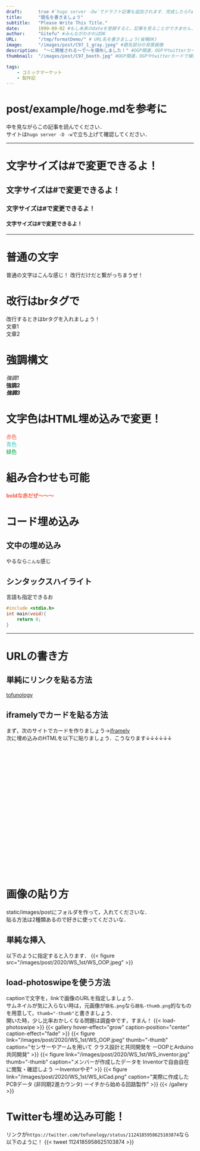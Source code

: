 ```yaml
---
draft:      true #`hugo server -Dw`でドラフト記事も追加されます．完成したらfalseに
title:      "題名を書きましょう"
subtitle:   "Please Write This Title."
date:       1999-09-02 #もし未来のdateを登録すると，記事を見ることができません．
author:     "Gitefu" #みんながわかればOK
URL:        "/tmp/formatDemo/" # URL名を書きましょう(省略OK)
image:      "/images/post/C97_1_gray.jpeg" #題名部分の背景画像
description:  "〜に開催される〜で〜を頒布しました！" #OGP関連，OGPやtwitterカードで検索すればわかる
thumbnail:  "/images/post/C97_booth.jpg" #OGP関連，OGPやtwitterカードで検索すればわかる

tags:
    - コミックマーケット
    - 製作記
---
```


# post/example/hoge.mdを参考に
中を見ながらこの記事を読んでください．<br>
サイトは`hugo server -D -w`で立ち上げて確認してください．

*****
# 文字サイズは\#で変更できるよ！
## 文字サイズは\#で変更できるよ！
### 文字サイズは\#で変更できるよ！
#### 文字サイズは\#で変更できるよ！

*****

# 普通の文字
普通の文字はこんな感じ！
改行だけだと繋がっちまうぜ！

# 改行はbrタグで
改行するときはbrタグを入れましょう！<br>
文章1<br>文章2

# 強調構文
*強調1<br>*
**強調2<br>**
***強調3<br>***

# 文字色はHTML埋め込みで変更！
<font color="#F75940">赤色</font> <br>
<font color="#3DC7BE">青色</font> <br>
<font color="#00a03e">緑色</font> 

# 組み合わせも可能
**<font color="#F75940">boldな赤だぜ〜〜〜</font>** 

# コード埋め込み
## 文中の埋め込み
やるなら`こんな`感じ
## シンタックスハイライト
言語も指定できるお
```c
#include <stdio.h>
int main(void){
    return 0;
}
```

*****

# URLの書き方
## 単純にリンクを貼る方法
[tofunology](https://tofunology.github.io/site)
## iframelyでカードを貼る方法
まず，次のサイトでカードを作りましょう→[iframely](https://iframely.com/embed)<br>
次に埋め込みのHTMLを以下に貼りましょう．こうなります↓↓↓↓↓↓
<div class="iframely-embed"><div class="iframely-responsive" style="padding-bottom: 42.7344%; padding-top: 120px;"><a href="https://tofunology.github.io/site/2020/MFT2020/notice/works/" data-iframely-url="//cdn.iframe.ly/WyICFK6"></a></div></div><script async src="//cdn.iframe.ly/embed.js" charset="utf-8"></script>

# 画像の貼り方
static/images/postにフォルダを作って，入れてくださいな．<br>
貼る方法は2種類あるので好きに使ってくださいな．
## 単純な挿入
以下のように指定すると入ります．
{{< figure src="/images/post/2020/WS_1st/WS_OOP.jpeg" >}}
## load-photoswipeを使う方法
captionで文字を，linkで画像のURLを指定しましょう．<br>
サムネイルが気に入らない時は，元画像が`題名.png`なら`題名-thumb.png`的なものを用意して，`thumb="-thumb"`と書きましょう．<br>
開いた時，少し比率おかしくなる問題は調査中です，すまん！
{{< load-photoswipe >}}
{{< gallery hover-effect="grow" caption-position="center" caption-effect="fade" >}}
{{< figure link="/images/post/2020/WS_1st/WS_OOP.jpeg" thumb="-thumb" caption="センサーやアームを用いて クラス設計と共同開発を ーOOPとArduino共同開発" >}}
{{< figure link="/images/post/2020/WS_1st/WS_inventor.jpg" thumb="-thumb" caption="メンバーが作成したデータを Inventorで自由自在に閲覧・確認しよう ーInventorやぞ" >}}
{{< figure link="/images/post/2020/WS_1st/WS_kiCad.png" caption="実際に作成したPCBデータ (非同期2進カウンタ) ーイチから始める回路製作" >}}
{{< /gallery >}}

# Twitterも埋め込み可能！
リンクが`https://twitter.com/tofunology/status/1124185958625103874`なら以下のように！
{{< tweet 1124185958625103874 >}}
